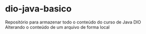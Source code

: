 # dio-java-basico
Repositório para armazenar todo o conteúdo do curso de Java DIO
Alterando o conteúdo de um arquivo de forma local